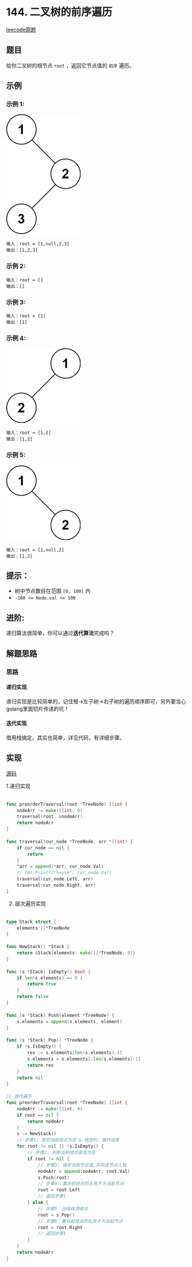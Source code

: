 # 144. 二叉树的前序遍历

[leecode原题](https://leetcode.cn/problems/binary-tree-preorder-traversal/)

## 题目
给你二叉树的根节点 `root` ，返回它节点值的 `前序` 遍历。

## 示例

### 示例 1:
![](images/inorder_1.jpg)
```text
输入：root = [1,null,2,3]
输出：[1,2,3]
```

### 示例 2:

```text
输入：root = []
输出：[]
```

### 示例 3:

```text
输入：root = [1]
输出：[1]
```

### 示例 4:
![](images/inorder_5.jpg)
```text
输入：root = [1,2]
输出：[1,2]
```

### 示例 5:
![](images/inorder_4.jpg)
```text
输入：root = [1,null,2]
输出：[1,2]
```

## 提示：
- 树中节点数目在范围 `[0, 100]` 内
- `-100 <= Node.val <= 100`

## 进阶:
递归算法很简单，你可以通过**迭代算法**完成吗？

## 解题思路

### 思路
#### 递归实现
递归实现是比较简单的，记住根->左子树->右子树的遍历顺序即可，另外要当心golang里面切片传递的坑！

#### 迭代实现
借用栈搞定，其实也简单，详见代码，有详细步骤。

## 实现

[源码](./code/144-binary-tree-preorder-traversal/main.go)

1.递归实现     
```go

func preorderTraversal(root *TreeNode) []int {
	nodeArr := make([]int, 0)
	traversal(root, &nodeArr)
	return nodeArr
}

func traversal(cur_node *TreeNode, arr *[]int) {
	if cur_node == nil {
		return
	}
	*arr = append(*arr, cur_node.Val)
	// fmt.Printf("%+v\n", cur_node.Val)
	traversal(cur_node.Left, arr)
	traversal(cur_node.Right, arr)
}

```

2. 层次遍历实现     
```go

type Stack struct {
	elements []*TreeNode
}

func NewStack() *Stack {
	return &Stack{elements: make([]*TreeNode, 0)}
}

func (s *Stack) IsEmpty() bool {
	if len(s.elements) == 0 {
		return true
	}
	return false
}

func (s *Stack) Push(element *TreeNode) {
	s.elements = append(s.elements, element)
}

func (s *Stack) Pop() *TreeNode {
	if !s.IsEmpty() {
		res := s.elements[len(s.elements)-1]
		s.elements = s.elements[:len(s.elements)-1]
		return res
	}
	return nil
}

// 迭代遍历
func preorderTraversal(root *TreeNode) []int {
	nodeArr := make([]int, 0)
	if root == nil {
		return nodeArr
	}
	s := NewStack()
	// 步骤1: 直到当前结点为空 & 栈空时，循环结束
	for root != nil || !s.IsEmpty() {
		// 步骤2: 判断当前结点是否为空
		if root != nil {
			// 步骤3: 保存当前节点值,并将该节点入栈
			nodeArr = append(nodeArr, root.Val)
			s.Push(root)
			// 步骤4: 置当前结点的左孩子为当前节点
			root = root.Left
			// 返回步骤1
		} else {
			// 步骤5：出栈栈顶结点
			root = s.Pop()
			// 步骤6：置当前结点的右孩子为当前节点
			root = root.Right
			// 返回步骤1
		}
	}
	return nodeArr
}

```
